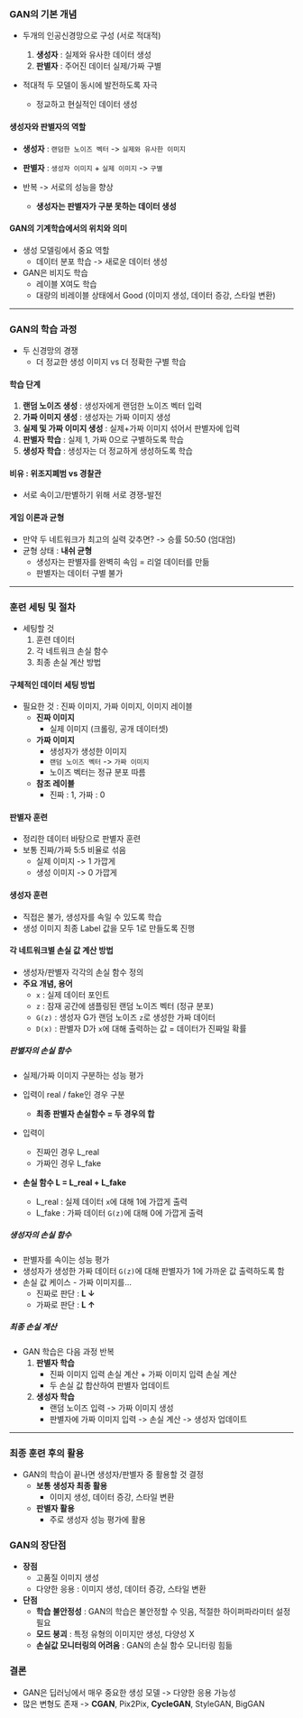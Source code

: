 ### GAN의 기본 개념
- 두개의 인공신경망으로 구성 (서로 적대적)
	1. **생성자** : 실제와 유사한 데이터 생성
	2. **판별자** : 주어진 데이터 실제/가짜 구별

- 적대적 두 모델이 동시에 발전하도록 자극
	- 정교하고 현실적인 데이터 생성

#### 생성자와 판별자의 역할
- **생성자** : `랜덤한 노이즈 벡터` -> `실제와 유사한 이미지`
- **판별자** : `생성자 이미지` + `실제 이미지` -> `구별`

- 반복 -> 서로의 성능을 향상
	- **생성자는 판별자가 구분 못하는 데이터 생성**

#### GAN의 기계학습에서의 위치와 의미
- 생성 모델링에서 중요 역할
	- 데이터 분포 학습 -> 새로운 데이터 생성
- GAN은 비지도 학습
	- 레이블 X여도 학습
	- 대량의 비레이블 상태에서 Good (이미지 생성, 데이터 증강, 스타일 변환)

<hr>

### GAN의 학습 과정
- 두 신경망의 경쟁
	- 더 정교한 생성 이미지 vs 더 정확한 구별 학습

#### 학습 단계
1. **랜덤 노이즈 생성** : 생성자에게 랜덤한 노이즈 벡터 입력
2. **가짜 이미지 생성** : 생성자는 가짜 이미지 생성
3. **실제 및 가짜 이미지 생성** : 실제+가짜 이미지 섞어서 판별자에 입력
4. **판별자 학습** : 실제 1, 가짜 0으로 구별하도록 학습
5. **생성자 학습** : 생성자는 더 정교하게 생성하도록 학습

#### 비유 : 위조지폐범 vs 경찰관
- 서로 속이고/판별하기 위해 서로 경쟁-발전

#### 게임 이론과 균형
- 만약 두 네트워크가 최고의 실력 갖추면? -> 승률 50:50 (엄대엄)
- 균형 상태 : **내쉬 균형**
	- 생성자는 판별자를 완벽히 속임 = 리얼 데이터를 만듦
	- 판별자는 데이터 구별 불가

<hr>

### 훈련 세팅 및 절차
- 세팅할 것
	1. 훈련 데이터
	2. 각 네트워크 손실 함수
	3. 최종 손실 계산 방법

#### 구체적인 데이터 세팅 방법
- 필요한 것 : 진짜 이미지, 가짜 이미지, 이미지 레이블
	- **진짜 이미지**
		- 실제 이미지 (크롤링, 공개 데이터셋)
	- **가짜 이미지**
		- 생성자가 생성한 이미지
		- `랜덤 노이즈 벡터` -> `가짜 이미지`
		- 노이즈 벡터는 정규 분포 따름
	- **참조 레이블**
		- 진짜 : 1, 가짜 : 0

#### 판별자 훈련
- 정리한 데이터 바탕으로 판별자 훈련
- 보통 진짜/가짜 5:5 비율로 섞음
	- 실제 이미지 -> 1 가깝게
	- 생성 이미지 -> 0 가깝게

#### 생성자 훈련
- 직접은 불가, 생성자를 속일 수 있도록 학습
- 생성 이미지 최종 Label 값을 모두 1로 만들도록 진행

#### 각 네트워크별 손실 값 계산 방법
- 생성자/판별자 각각의 손실 함수 정의
- **주요 개념, 용어**
	- `x` : 실제 데이터 포인트
	- `z` : 잠재 공간에 샘플링된 랜덤 노이즈 벡터 (정규 분포)
	- `G(z)` : 생성자 G가 랜덤 노이즈 `z`로 생성한 가짜 데이터
	- `D(x)` : 판별자 D가 `x`에 대해 출력하는 값 = 데이터가 진짜일 확률

##### 판별자의 손실 함수
- 실제/가짜 이미지 구분하는 성능 평가
- 입력이 real / fake인 경우 구분
	- **최종 판별자 손실함수 = 두 경우의 합**

- 입력이
	- 진짜인 경우 L_real
	- 가짜인 경우 L_fake

- **손실 함수 L = L_real + L_fake**
	- L_real : 실제 데이터 `x`에 대해 1에 가깝게 출력
	- L_fake : 가짜 데이터 `G(z)`에 대해 0에 가깝게 출력

##### 생성자의 손실 함수
- 판별자를 속이는 성능 평가
- 생성자가 생성한 가짜 데이터 `G(z)`에 대해 판별자가 1에 가까운 값 출력하도록 함
- 손실 값 케이스 - 가짜 이미지를...
	- 진짜로 판단 : **L ↓**
	- 가짜로 판단 : **L ↑**

##### 최종 손실 계산
- GAN 학습은 다음 과정 반복
	1. **판별자 학습**
		- 진짜 이미지 입력 손실 계산 + 가짜 이미지 입력 손실 계산
		- 두 손실 값 합산하여 판별자 업데이트
	2. **생성자 학습**
		- 랜덤 노이즈 입력 -> 가짜 이미지 생성
		- 판별자에 가짜 이미지 입력 -> 손실 계산 -> 생성자 업데이트

<hr>

### 최종 훈련 후의 활용
- GAN의 학습이 끝나면 생성자/판별자 중 활용할 것 결정
	- **보통 생성자 최종 활용**
		- 이미지 생성, 데이터 증강, 스타일 변환
	- **판별자 활용**
		- 주로 생성자 성능 평가에 활용

### GAN의 장단점
- **장점**
	- 고품질 이미지 생성
	- 다양한 응용 : 이미지 생성, 데이터 증강, 스타일 변환
- **단점**
	- **학습 불안정성** : GAN의 학습은 불안정할 수 잇음, 적절한 하이퍼파라미터 설정 필요
	- **모드 붕괴** : 특정 유형의 이미지만 생성, 다양성 X
	- **손실값 모니터링의 어려움** : GAN의 손실 함수 모니터링 힘듦

### 결론
- GAN은 딥러닝에서 매우 중요한 생성 모델 -> 다양한 응용 가능성
- 많은 변형도 존재 -> **CGAN**, Pix2Pix, **CycleGAN**, StyleGAN, BigGAN